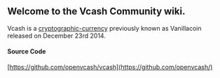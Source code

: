 ## Welcome to the Vcash Community wiki. ##

Vcash is a [cryptographic-currency](https://en.wikipedia.org/wiki/Cryptocurrency) previously known as Vanillacoin released on December 23rd 2014.

#### Source Code ####

[https://github.com/openvcash/vcash](https://github.com/openvcash/)
